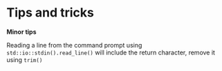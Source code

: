 # Tips and tricks

**Minor tips**

Reading a line from the command prompt using `std::io::stdin().read_line()` will include the return character, remove it using `trim()`